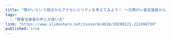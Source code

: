 ```yaml
---
title: "障がいという視点からアクセシビリティを考えてみよう！ ～元障がい者支援員からエンジニアになった僕が皆さんにお伝えできること～"
tags:
  - "障害当事者の声とか使い方"
link: "https://www.slideshare.net/ssuser8c461b/20200121-222498739"
published: true
---
```

